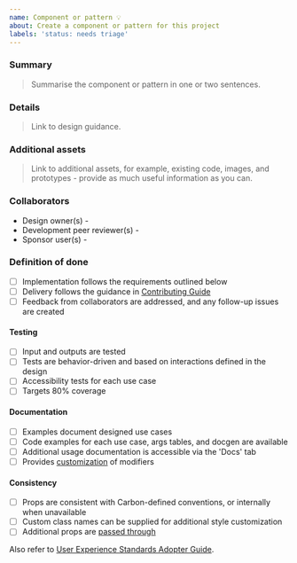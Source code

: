 ```yaml
---
name: Component or pattern 💡
about: Create a component or pattern for this project
labels: 'status: needs triage'
---
```


### Summary

> Summarise the component or pattern in one or two sentences.

### Details

> Link to design guidance.

### Additional assets

> Link to additional assets, for example, existing code, images, and
> prototypes - provide as much useful information as you can.

### Collaborators

<!--
  Add a name in each of the options below, for example:
  - Design owner - John Smith
-->

- Design owner(s) -
- Development peer reviewer(s) -
- Sponsor user(s) -

### Definition of done

- [ ] Implementation follows the requirements outlined below
- [ ] Delivery follows the guidance in
      [Contributing Guide](https://github.com/carbon-design-system/ibm-cloud-cognitive/blob/master/.github/CONTRIBUTING.md#5-make-a-pull-request)
- [ ] Feedback from collaborators are addressed, and any follow-up issues are
      created

#### Testing

- [ ] Input and outputs are tested
- [ ] Tests are behavior-driven and based on interactions defined in the design
- [ ] Accessibility tests for each use case
- [ ] Targets 80% coverage

#### Documentation

- [ ] Examples document designed use cases
- [ ] Code examples for each use case, args tables, and docgen are available
- [ ] Additional usage documentation is accessible via the 'Docs' tab
- [ ] Provides
      [customization](https://www.npmjs.com/package/@storybook/addon-controls)
      of modifiers

#### Consistency

- [ ] Props are consistent with Carbon-defined conventions, or internally when
      unavailable
- [ ] Custom class names can be supplied for additional style customization
- [ ] Additional props are
      [passed through](https://developer.mozilla.org/en-US/docs/Web/JavaScript/Reference/Operators/Spread_syntax)

Also refer to
[User Experience Standards Adopter Guide](https://github.ibm.com/IBMPrivateCloud/BedrockServices/blob/master/AdopterGuides/CommonUXStandardsAdoptionGuide.md#user-experience--user-interface-uxui-standards).
